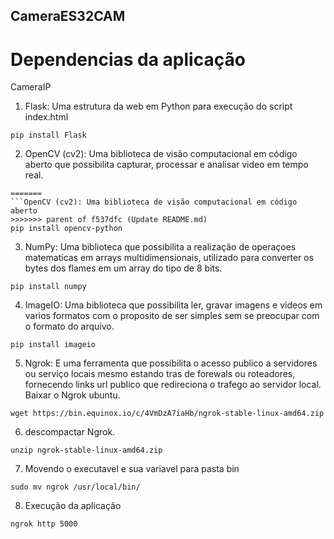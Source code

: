 ## CameraES32CAM
# Dependencias da aplicação
CameraIP
1. Flask: Uma estrutura da web em Python para execução do script index.html
```
pip install Flask
```
2. OpenCV (cv2): Uma biblioteca de visão computacional em código aberto que possibilita capturar, processar e analisar video em tempo real.
```
=======
```OpenCV (cv2): Uma biblioteca de visão computacional em código aberto
>>>>>>> parent of f537dfc (Update README.md)
pip install opencv-python
```
3. NumPy: Uma biblioteca que possibilita a realização de operaçoes matematicas em arrays multidimensionais, utilizado para converter os bytes dos flames em um array do tipo de 8 bits.
```
pip install numpy
```
4. ImageIO: Uma biblioteca que possibilita ler, gravar imagens e videos em varios formatos com o proposito de ser simples sem se preocupar com o formato do arquivo.
```
pip install imageio
```
5. Ngrok: E uma ferramenta que possibilita o acesso publico a servidores ou serviço locais mesmo estando tras de forewals ou roteadores, fornecendo links url publico que redireciona o trafego ao servidor local.
Baixar o Ngrok ubuntu.
```
wget https://bin.equinox.io/c/4VmDzA7iaHb/ngrok-stable-linux-amd64.zip

```
6. descompactar Ngrok.
```
unzip ngrok-stable-linux-amd64.zip

```
7. Movendo o executavel e sua variavel para pasta bin
```
sudo mv ngrok /usr/local/bin/
```
8. Execução da aplicação
```
ngrok http 5000
```
